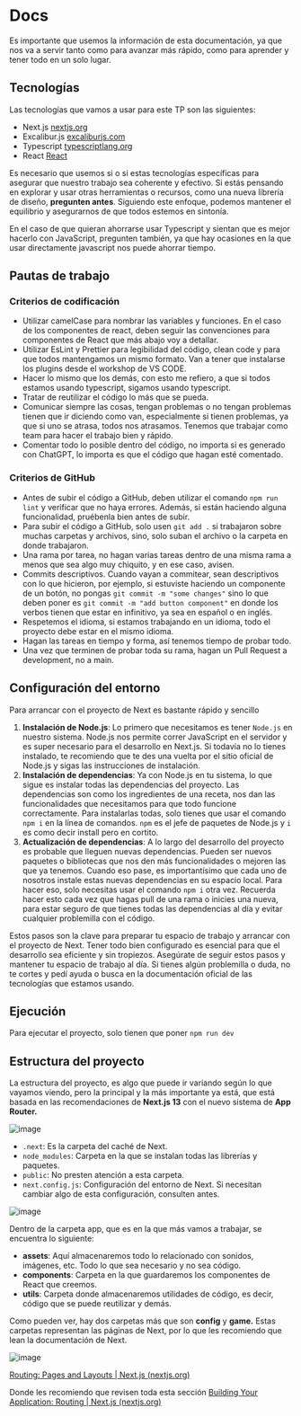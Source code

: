 # Docs

 Es importante que usemos la información de esta documentación, ya que nos va a servir tanto como para avanzar más rápido, como para aprender y tener todo en un solo lugar. 

## Tecnologías

Las tecnologías que vamos a usar para este TP son las siguientes: 

- Next.js [nextjs.org](http://nextjs.org/)
- Excalibur.js  [excaliburjs.com](http://excaliburjs.com/)
- Typescript [typescriptlang.org](http://typescriptlang.org/)
- React [React](https://es.react.dev/)

Es necesario que usemos si o si estas tecnologías específicas para asegurar que nuestro trabajo sea coherente y efectivo. Si estás pensando en explorar y usar otras herramientas o recursos, como una nueva librería de diseño, **pregunten antes**. Siguiendo este enfoque, podemos mantener el equilibrio y asegurarnos de que todos estemos en sintonía.

En el caso de que quieran ahorrarse usar Typescript y sientan que es mejor hacerlo con JavaScript, pregunten también, ya que hay ocasiones en la que usar directamente javascript nos puede ahorrar tiempo.

## Pautas de trabajo

### Criterios de codificación

- Utilizar camelCase para nombrar las variables y funciones. En el caso de los componentes de react, deben seguir las convenciones para componentes de React que más abajo voy a detallar.
- Utilizar EsLint y Prettier para legibilidad del código, clean code y para que todos mantengamos un mismo formato. Van a tener que instalarse los plugins desde el workshop de VS CODE.
- Hacer lo mismo que los demás, con esto me refiero, a que si todos estamos usando typescript, sigamos usando typescript.
- Tratar de reutilizar el código lo más que se pueda.
- Comunicar siempre las cosas, tengan problemas o no tengan problemas tienen que ir diciendo como van, especialmente si tienen problemas, ya que si uno se atrasa, todos nos atrasamos. Tenemos que trabajar como team para hacer el trabajo bien y rápido.
- Comentar todo lo posible dentro del código, no importa si es generado con ChatGPT, lo importa es que el código que hagan esté comentado.

### Criterios de GitHub

- Antes de subir el código a GitHub, deben utilizar el comando `npm run lint` y verificar que no haya errores. Además, si están haciendo alguna funcionalidad, pruébenla bien antes de subir.
- Para subir el código a GitHub, solo usen `git add .` si trabajaron sobre muchas carpetas y archivos, sino, solo suban el archivo o la carpeta en donde trabajaron.
- Una rama por tarea, no hagan varias tareas dentro de una misma rama a menos que sea algo muy chiquito, y en ese caso, avisen.
- Commits descriptivos. Cuando vayan a commitear, sean descriptivos con lo que hicieron, por ejemplo, si estuviste haciendo un componente de un botón, no pongas `git commit -m "some changes"` sino lo que deben poner es `git commit -m "add button component"` en donde los verbos tienen que estar en infinitivo, ya sea en español o en inglés.
- Respetemos el idioma, si estamos trabajando en un idioma, todo el proyecto debe estar en el mismo idioma.
- Hagan las tareas en tiempo y forma, así tenemos tiempo de probar todo.
- Una vez que terminen de probar toda su rama, hagan un Pull Request a development, no a main.

## Configuración del entorno

Para arrancar con el proyecto de Next es bastante rápido y sencillo

1. **Instalación de Node.js**: Lo primero que necesitamos es tener `Node.js` en nuestro sistema. Node.js nos permite correr JavaScript en el servidor y es super necesario para el desarrollo en Next.js. Si todavía no lo tienes instalado, te recomiendo que te des una vuelta por el sitio oficial de Node.js y sigas las instrucciones de instalación.
2. **Instalación de dependencias**: Ya con Node.js en tu sistema, lo que sigue es instalar todas las dependencias del proyecto. Las dependencias son como los ingredientes de una receta, nos dan las funcionalidades que necesitamos para que todo funcione correctamente. Para instalarlas todas, solo tienes que usar el comando `npm i` en la línea de comandos. `npm` es el jefe de paquetes de Node.js y `i` es como decir install pero en cortito.
3. **Actualización de dependencias**: A lo largo del desarrollo del proyecto es probable que lleguen nuevas dependencias. Pueden ser nuevos paquetes o bibliotecas que nos den más funcionalidades o mejoren las que ya tenemos. Cuando eso pase, es importantísimo que cada uno de nosotros instale estas nuevas dependencias en su espacio local. Para hacer eso, solo necesitas usar el comando `npm i` otra vez. Recuerda hacer esto cada vez que hagas pull de una rama o inicies una nueva, para estar seguro de que tienes todas las dependencias al día y evitar cualquier problemilla con el código.

Estos pasos son la clave para preparar tu espacio de trabajo y arrancar con el proyecto de Next. Tener todo bien configurado es esencial para que el desarrollo sea eficiente y sin tropiezos. Asegúrate de seguir estos pasos y mantener tu espacio de trabajo al día. Si tienes algún problemilla o duda, no te cortes y pedí ayuda o busca en la documentación oficial de las tecnologías que estamos usando.

## Ejecución

Para ejecutar el proyecto, solo tienen que poner `npm run dev`

## Estructura del proyecto

La estructura del proyecto, es algo que puede ir variando según lo que vayamos viendo, pero la principal y la más importante ya está, que está basada en las recomendaciones de **********************Next.js 13********************** con el nuevo sistema de **App Router.** 

![image](https://github.com/dest92/epic-clash/assets/70166802/44806dd2-66a1-4ade-aa23-389fa1ab6201)


- `.next`: Es la carpeta del caché de Next.
- `node_modules`: Carpeta en la que se instalan todas las librerías y paquetes.
- `public`: No presten atención a esta carpeta.
- `next.config.js`: Configuración del entorno de Next. Si necesitan cambiar algo de esta configuración, consulten antes.

![image](https://github.com/dest92/epic-clash/assets/70166802/8613cc3c-e3db-4031-b50e-f20093c62b84)


Dentro de la carpeta app, que es en la que más vamos a trabajar, se encuentra lo siguiente:

- **assets**: Aquí almacenaremos todo lo relacionado con sonidos, imágenes, etc. Todo lo que sea necesario y no sea código.
- **components**: Carpeta en la que guardaremos los componentes de React que creemos.
- **utils**: Carpeta donde almacenaremos utilidades de código, es decir, código que se puede reutilizar y demás.

Como pueden ver, hay dos carpetas más que son **************config**************  y ************game.************ Estas carpetas representan las páginas de Next, por lo que les recomiendo que lean la documentación de Next.

![image](https://github.com/dest92/epic-clash/assets/70166802/b31cba30-ec6a-46b6-bcd4-62ab1d498e15)


[Routing: Pages and Layouts | Next.js (nextjs.org)](https://nextjs.org/docs/app/building-your-application/routing/pages-and-layouts)

Donde les recomiendo que revisen toda esta sección [Building Your Application: Routing | Next.js (nextjs.org)](https://nextjs.org/docs/app/building-your-application/routing)
